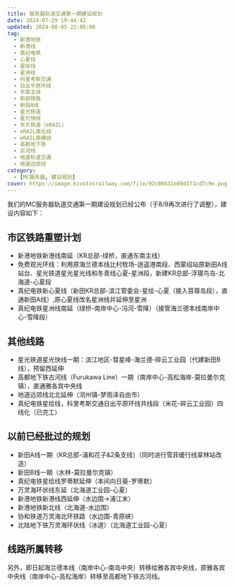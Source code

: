 ```yaml
---
title: 服务器轨道交通第一期建设规划
date: 2024-07-29 19:44:42
updated: 2024-08-05 22:00:00
tag:
  - 新港地铁
  - 新港线
  - 真纪电铁
  - 心夏线
  - 星绘线
  - 星洲线
  - 科里考斯交通
  - 日出平原环线
  - 东南主线
  - 新田铁路
  - 新田A线
  - 星光铁道
  - 星光快线
  - 东方铁道（eRAIL）
  - eRAIL南北线
  - eRAIL南横线
  - 高都地下铁
  - 古河线
  - 地道轨道交通
  - 地道远郊线
category:
  - [MC服务器, 建设规划]
cover: https://image.kivotosrailway.com/file/92c08b31e89d171cd7c9e.png 
---
```

我们的MC服务器轨道交通第一期建设规划已经公布（于8/9再次进行了调整），建设内容如下：
## 市区铁路重塑计划
* 新港地铁新港线南延（KR总部-绿桥，直通东南主线）
* 免费观光环线：利用原海兰德本线比村牧场-逍遥港南段、西蒙绍站原新田A线站台、星光铁道星光星光线和冬青线心夏-星洲段，新建KR总部-浮寝鸟岛-北海道-心夏段
* 真纪电铁新心夏线（新田KR总部-滨江管委会-星绘-心夏（接入苜蓿岛段），直通新田A线）,原心夏线改名星洲线并延伸至星洲
* 真纪电铁星洲线南延（绿桥-南岸中心-冯河-雪降）（接管海兰德本线南岸中心-雪降段）
## 其他线路
* 星光铁道星光快线一期：滨江地区-彗星峰-海兰德-碎云工业园（代建新田B线），预留西延伸
* 高都地下铁古河线（Furukawa Line）一期（南岸中心-高松海岸-莫拉曼尔克镇），直通雅各宾中央线
* 地道远郊线北北延伸（沏州镇-梦雨泽自由市）
* 真纪电铁星绘线，科里考斯交通日出平原环线共线段（米花-碎云工业园）四线化（已完工）

## 以前已经批过的规划
* 新田A线一期（KR总部-浦和花子&2条支线）（同时进行雪菲缓行线翠林站改造）
* 新田B线一期（水林-莫拉曼尔克镇）
* 真纪电铁星绘线罗蒂默延伸（本间向日葵-罗蒂默）
* 万灵海环状线东延（北海道工业园-心夏）
* 新港地铁新港线西延伸（水边围→浦江末）
* 新港地铁新北线（北海道-水边围）
* 协和铁道万灵海北环铁路（水边围-青原峡）
* 北陆地下铁万灵海环状线（冰道）（北海道工业园-心夏）

## 线路所属转移
另外，即日起海兰德本线（南岸中心-南岛中央）转移给雅各宾中央线，原雅各宾中央线（南岸中心-高松海岸）转移至高都地下铁古河线。